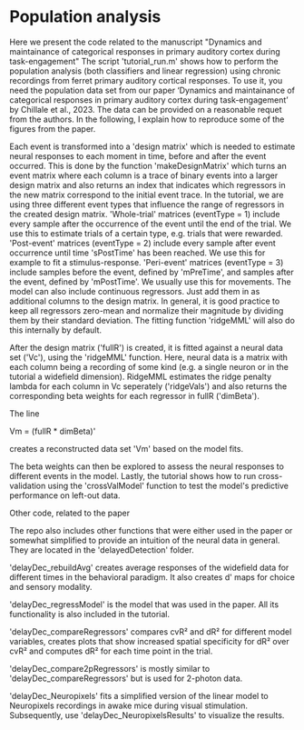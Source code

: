 # Population analysis
Here we present the code related to the manuscript 
"Dynamics and maintainance of categorical responses in primary auditory cortex during task-engagement"
The script 'tutorial_run.m' shows how to perform the population analysis (both classifiers and linear regression) using chronic recordings from ferret primary auditory cortical responses. To use it, you need the population data set from our paper ‘Dynamics and maintainance of categorical responses in primary auditory cortex during task-engagement’ by Chillale et al., 2023. The data can be provided on a reasonable requet from the authors. In the following, I explain how to reproduce some of the figures from the paper. 



Each event is transformed into a 'design matrix' which is needed to estimate neural responses to each moment in time, before and after the event occurred. This is done by the function 'makeDesignMatrix' which turns an event matrix where each column is a trace of binary events into a larger design matrix and also returns an index that indicates which regressors in the new matrix correspond to the initial event trace. In the tutorial, we are using three different event types that influence the range of regressors in the created design matrix. 'Whole-trial' matrices (eventType = 1) include every sample after the occurrence of the event until the end of the trial. We use this to estimate trials of a certain type, e.g. trials that were rewarded. 'Post-event' matrices (eventType = 2) include every sample after event occurrence until time 'sPostTime' has been reached. We use this for example to fit a stimulus-response. 'Peri-event' matrices (eventType = 3) include samples before the event, defined by 'mPreTime', and samples after the event, defined by 'mPostTime'. We usually use this for movements. The model can also include continuous regressors. Just add them in as additional columns to the design matrix. In general, it is good practice to keep all regressors zero-mean and normalize their magnitude by dividing them by their standard deviation. The fitting function 'ridgeMML' will also do this internally by default.

After the design matrix ('fullR') is created, it is fitted against a neural data set ('Vc'), using the 'ridgeMML' function. Here, neural data is a matrix with each column being a recording of some kind (e.g. a single neuron or in the tutorial a widefield dimension). RidgeMML estimates the ridge penalty lambda for each column in Vc seperately ('ridgeVals') and also returns the corresponding beta weights for each regressor in fullR ('dimBeta').

The line

Vm = (fullR * dimBeta)'

creates a reconstructed data set 'Vm' based on the model fits.

The beta weights can then be explored to assess the neural responses to different events in the model. Lastly, the tutorial shows how to run cross-validation using the 'crossValModel' function to test the model's predictive performance on left-out data.

Other code, related to the paper

The repo also includes other functions that were either used in the paper or somewhat simplified to provide an intuition of the neural data in general. They are located in the 'delayedDetection' folder.

'delayDec_rebuildAvg' creates average responses of the widefield data for different times in the behavioral paradigm. It also creates d' maps for choice and sensory modality.

'delayDec_regressModel' is the model that was used in the paper. All its functionality is also included in the tutorial.

'delayDec_compareRegressors' compares cvR² and dR² for different model variables, creates plots that show increased spatial specificity for dR² over cvR² and computes dR² for each time point in the trial.

'delayDec_compare2pRegressors' is mostly similar to 'delayDec_compareRegressors' but is used for 2-photon data.

'delayDec_Neuropixels' fits a simplified version of the linear model to Neuropixels recordings in awake mice during visual stimulation. Subsequently, use 'delayDec_NeuropixelsResults' to visualize the results.
